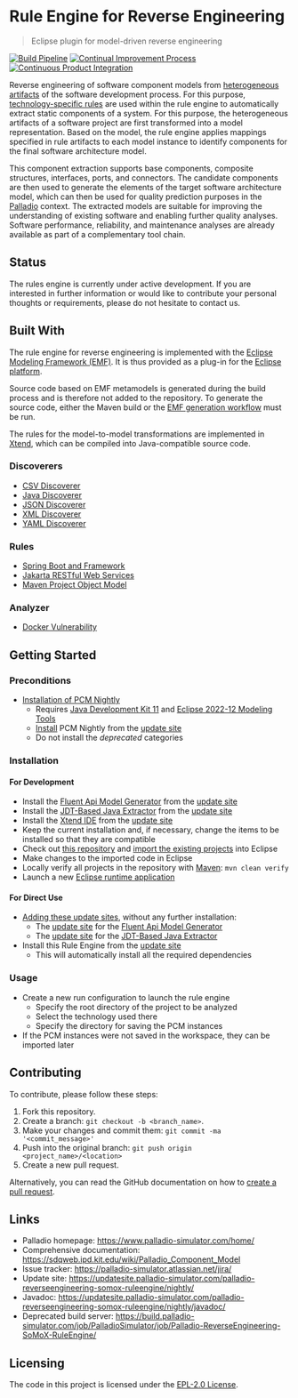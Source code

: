 # Rule Engine for Reverse Engineering
> Eclipse plugin for model-driven reverse engineering

[![Build Pipeline](https://github.com/PalladioSimulator/Palladio-ReverseEngineering-SoMoX-RuleEngine/actions/workflows/build.yml/badge.svg)](https://github.com/PalladioSimulator/Palladio-ReverseEngineering-SoMoX-RuleEngine/actions/workflows/build.yml) [![Continual Improvement Process](https://github.com/PalladioSimulator/Palladio-ReverseEngineering-SoMoX-RuleEngine/actions/workflows/quality.yml/badge.svg)](https://github.com/PalladioSimulator/Palladio-ReverseEngineering-SoMoX-RuleEngine/actions/workflows/quality.yml) [![Continuous Product Integration](https://github.com/PalladioSimulator/Palladio-ReverseEngineering-SoMoX-RuleEngine/actions/workflows/product.yml/badge.svg)](https://github.com/PalladioSimulator/Palladio-ReverseEngineering-SoMoX-RuleEngine/actions/workflows/product.yml)

Reverse engineering of software component models from [heterogeneous artifacts](#discoverers) of the software development process. For this purpose, [technology-specific rules](#rules) are used within the rule engine to automatically extract static components of a system. For this purpose, the heterogeneous artifacts of a software project are first transformed into a model representation. Based on the model, the rule engine applies mappings specified in rule artifacts to each model instance to identify components for the final software architecture model.

This component extraction supports base components, composite structures, interfaces, ports, and connectors. The candidate components are then used to generate the elements of the target software architecture model, which can then be used for quality prediction purposes in the [Palladio](https://www.palladio-simulator.com/) context. The extracted models are suitable for improving the understanding of existing software and enabling further quality analyses. Software performance, reliability, and maintenance analyses are already available as part of a complementary tool chain.

## Status
The rules engine is currently under active development. If you are interested in further information or would like to contribute your personal thoughts or requirements, please do not hesitate to contact us.

## Built With
The rule engine for reverse engineering is implemented with the [Eclipse Modeling Framework (EMF)](https://www.eclipse.org/modeling/emf/). It is thus provided as a plug-in for the [Eclipse platform](https://www.eclipse.org/eclipse/).

Source code based on EMF metamodels is generated during the build process and is therefore not added to the repository. To generate the source code, either the Maven build or the [EMF generation workflow](https://www.eclipse.org/modeling/emf/docs/2.x/tutorials/clibmod/clibmod_emf2.0.html#step2) must be run.

The rules for the model-to-model transformations are implemented in [Xtend](https://www.eclipse.org/xtend/), which can be compiled into Java-compatible source code.

### Discoverers
* [CSV Discoverer](https://github.com/PalladioSimulator/Palladio-ReverseEngineering-SoMoX-RuleEngine/blob/master/bundles/org.palladiosimulator.somox.analyzer.rules.main/src/org/palladiosimulator/somox/discoverer/CsvDiscoverer.java)
* [Java Discoverer](https://github.com/PalladioSimulator/Palladio-ReverseEngineering-SoMoX-RuleEngine/blob/master/bundles/org.palladiosimulator.somox.analyzer.rules.main/src/org/palladiosimulator/somox/discoverer/JavaDiscoverer.java)
* [JSON Discoverer](https://github.com/PalladioSimulator/Palladio-ReverseEngineering-SoMoX-RuleEngine/blob/master/bundles/org.palladiosimulator.somox.analyzer.rules.main/src/org/palladiosimulator/somox/discoverer/JsonDiscoverer.java)
* [XML Discoverer](https://github.com/PalladioSimulator/Palladio-ReverseEngineering-SoMoX-RuleEngine/blob/master/bundles/org.palladiosimulator.somox.analyzer.rules.main/src/org/palladiosimulator/somox/discoverer/XmlDiscoverer.java)
* [YAML Discoverer](https://github.com/PalladioSimulator/Palladio-ReverseEngineering-SoMoX-RuleEngine/blob/master/bundles/org.palladiosimulator.somox.analyzer.rules.main/src/org/palladiosimulator/somox/discoverer/YamlDiscoverer.java)

### Rules
* [Spring Boot and Framework](https://github.com/PalladioSimulator/Palladio-ReverseEngineering-SoMoX-RuleEngine/tree/master/bundles/org.palladiosimulator.somox.analyzer.rules.spring)
* [Jakarta RESTful Web Services](https://github.com/PalladioSimulator/Palladio-ReverseEngineering-SoMoX-RuleEngine/tree/master/bundles/org.palladiosimulator.somox.analyzer.rules.jax_rs)
* [Maven Project Object Model](https://github.com/PalladioSimulator/Palladio-ReverseEngineering-SoMoX-RuleEngine/tree/master/bundles/org.palladiosimulator.somox.analyzer.rules.maven)


### Analyzer
* [Docker Vulnerability](https://github.com/FluidTrust/Palladio-ReverseEngineering-Docker-Vulnerability)

## Getting Started
### Preconditions
* [Installation of PCM Nightly](https://sdqweb.ipd.kit.edu/wiki/PCM_Installation#PCM_Nightly)
  * Requires [Java Development Kit 11](https://adoptopenjdk.net/?variant=openjdk11&jvmVariant=hotspot) and [Eclipse 2022-12 Modeling Tools](https://www.eclipse.org/downloads/packages/release/2022-12/r/eclipse-modeling-tools)
  * [Install](https://help.eclipse.org/latest/topic/org.eclipse.platform.doc.user/tasks/tasks-124.htm) PCM Nightly from the [update site](https://updatesite.palladio-simulator.com/palladio-build-updatesite/nightly/)
  * Do not install the *deprecated* categories

### Installation
#### For Development
* Install the [Fluent Api Model Generator](https://github.com/PalladioSimulator/Palladio-Addons-FluentApiModelGenerator) from the [update site](https://updatesite.palladio-simulator.com/palladio-addons-fluentapimodelgenerator/nightly/)
* Install the [JDT-Based Java Extractor](https://github.com/MDSD-Tools/JaMoPP) from the [update site](https://updatesite.mdsd.tools/jamopp/nightly/)
* Install the [Xtend IDE](https://www.eclipse.org/xtend/download.html) from the [update site](https://download.eclipse.org/modeling/tmf/xtext/updates/composite/releases/)
* Keep the current installation and, if necessary, change the items to be installed so that they are compatible
* Check out [this repository](https://github.com/PalladioSimulator/Palladio-ReverseEngineering-SoMoX-RuleEngine.git) and [import the existing projects](https://help.eclipse.org/latest/topic/org.eclipse.platform.doc.user/tasks/tasks-importproject.htm) into Eclipse
* Make changes to the imported code in Eclipse
* Locally verify all projects in the repository with [Maven](https://maven.apache.org/): `mvn clean verify`
* Launch a new [Eclipse runtime application](https://help.eclipse.org/latest/topic/org.eclipse.pde.doc.user/guide/tools/launchers/eclipse_application_launcher.htm)

#### For Direct Use
* [Adding these update sites](https://help.eclipse.org/latest/topic/org.eclipse.platform.doc.user/tasks/tasks-127.htm), without any further installation:
  * The [update site](https://updatesite.palladio-simulator.com/palladio-addons-fluentapimodelgenerator/nightly/) for the [Fluent Api Model Generator](https://github.com/PalladioSimulator/Palladio-Addons-FluentApiModelGenerator)
  * The [update site](https://updatesite.mdsd.tools/jamopp/nightly/) for the [JDT-Based Java Extractor](https://github.com/MDSD-Tools/JaMoPP)
* Install this Rule Engine from the [update site](https://updatesite.palladio-simulator.com/palladio-reverseengineering-somox-ruleengine/nightly/)
  * This will automatically install all the required dependencies

### Usage
* Create a new run configuration to launch the rule engine
  * Specify the root directory of the project to be analyzed
  * Select the technology used there
  * Specify the directory for saving the PCM instances
* If the PCM instances were not saved in the workspace, they can be imported later

## Contributing
To contribute, please follow these steps:

1. Fork this repository.
2. Create a branch: `git checkout -b <branch_name>`.
3. Make your changes and commit them: `git commit -ma '<commit_message>'`
4. Push into the original branch: `git push origin <project_name>/<location>`
5. Create a new pull request.

Alternatively, you can read the GitHub documentation on how to [create a pull request](https://help.github.com/en/github/collaborating-with-issues-and-pull-requests/creating-a-pull-request).

## Links
* Palladio homepage: https://www.palladio-simulator.com/home/
* Comprehensive documentation: https://sdqweb.ipd.kit.edu/wiki/Palladio_Component_Model
* Issue tracker: https://palladio-simulator.atlassian.net/jira/
* Update site: https://updatesite.palladio-simulator.com/palladio-reverseengineering-somox-ruleengine/nightly/
* Javadoc: https://updatesite.palladio-simulator.com/palladio-reverseengineering-somox-ruleengine/nightly/javadoc/
* Deprecated build server: https://build.palladio-simulator.com/job/PalladioSimulator/job/Palladio-ReverseEngineering-SoMoX-RuleEngine/

## Licensing
The code in this project is licensed under the [EPL-2.0 License](LICENSE).
